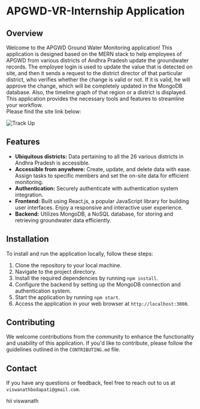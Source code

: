 <!DOCTYPE html>
<html>

<body>
  <h1>APGWD-VR-Internship Application</h1>
  <h2>Overview</h2>
  <p>Welcome to the APGWD Ground Water Monitoring application! This application is designed based on the MERN stack to help employees of APGWD from various districts of Andhra Pradesh update the groundwater records. The employee login is used to update the value that is detected on site, and then it sends a request to the district director of that particular district, who verifies whether the change is valid or not. If it is valid, he will approve the change, which will be completely updated in the MongoDB database. Also, the timeline graph of that region or a district is displayed. This application provides the necessary tools and features to streamline your workflow.<br/> Please find the site link below: 
</p>
  <img src = "TrackUp.gif" alt = "Track Up" />
  <h2>Features</h2>
  <ul>
    <li><strong>Ubiquitous districts:</strong> Data pertaining to all the 26 various districts in Andhra Pradesh is accessible.</li>
    <li><strong>Accessible from anywhere:</strong> Create, update, and delete data with ease. Assign tasks to specific members and set the on-site data for efficient monitoring.</li>
    <li><strong>Authentication:</strong> Securely authenticate with authentication system integration.</li>
    <li><strong>Frontend:</strong> Built using React.js, a popular JavaScript library for building user interfaces. Enjoy a responsive and interactive user experience.</li>
    <li><strong>Backend:</strong> Utilizes MongoDB, a NoSQL database, for storing and retrieving groundwater data efficiently.</li>
  </ul>
  <h2>Installation</h2>
  <p>To install and run the application locally, follow these steps:</p>
  <ol>
    <li>Clone the repository to your local machine.</li>
    <li>Navigate to the project directory.</li>
    <li>Install the required dependencies by running <code>npm install</code>.</li>
    <li>Configure the backend by setting up the MongoDB connection and authentication system.</li>
    <li>Start the application by running <code>npm start</code>.</li>
    <li>Access the application in your web browser at <code>http://localhost:3000</code>.</li>
  </ol>
  <h2>Contributing</h2>
  <p>We welcome contributions from the community to enhance the functionality and usability of this application. If you'd like to contribute, please follow the guidelines outlined in the <code>CONTRIBUTING.md</code> file.</p>
  
  <h2>Contact</h2>
  <p>If you have any questions or feedback, feel free to reach out to us at <code>viswanathbodapati@gmail.com</code>.</p>
  <p>hii viswanath</p>
</body>
</html>




